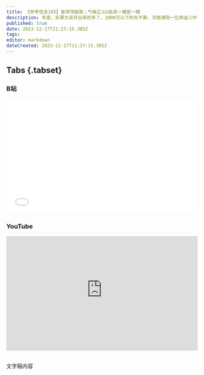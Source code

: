 ```yaml
---
title: 【参考信息165】香饽饽越南；气候正义&能卖一桶是一桶
description: 年底，彩票大奖开出来的多了，1000万以下的先不算，河南濮阳一位幸运儿中了8662万，捐了5300万；广州彩民中了1.44亿，他和妻子一起来领奖，为大奖增添了几分真实性和温情，咱要不也去碰碰运气？中央经济工作会议，各路机构和媒体免不了要寻章摘句、逐字比对，翻了一圈没多少值得介绍的，还不如老胡直白。美越关系提升，中越、日越关系最近也提升，越南如今“几大强国伺候着”。联合国气候大会COP28达成人类历史第一份承诺减少化石燃料使用的气候协议，故事不少。
published: true
date: 2023-12-17T11:27:15.385Z
tags: 
editor: markdown
dateCreated: 2023-12-17T11:27:15.385Z
---
```


## Tabs {.tabset}
### B站
<div style="position: relative; padding: 30% 45%;">
<iframe style="position: absolute; width: 100%; height: 100%; left: 0; top: 0;" src="//player.bilibili.com/player.html?&bvid=BV1CG411a7fd&page=1&as_wide=1&high_quality=1&danmaku=1&autoplay=0" scrolling="no" border="0" frameborder="no" framespacing="0" allowfullscreen="true"></iframe>
</div>

### YouTube
<div style="position: relative; padding: 30% 45%;">
<iframe style="position: absolute; top: 0; left: 0; width: 100%; height: 100%;" src="https://www.youtube-nocookie.com/embed/YouTubeVID" title="YouTube video player" frameborder="0" allow="accelerometer; autoplay; clipboard-write; encrypted-media; gyroscope; picture-in-picture" allowfullscreen></iframe>
</div>

## 

文字稿内容
